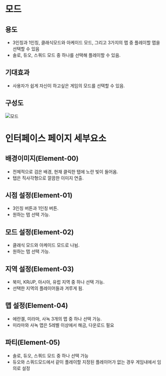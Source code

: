 # 모드
## 용도
 - 3인칭과 1인칭, 클래식모드와 아케이드 모드, 그리고 3가지의 맵 중 플레이할 맵을 선택할 수 있음
 - 솔로, 듀오, 스쿼드 모드 중 하나를 선택해 플레이할 수 있음.

## 기대효과
 - 사용자가 쉽게 자신이 하고싶은 게임의 모드를 선택할 수 있음.

## 구성도
 ![모드](https://blogfiles.pstatic.net/MjAxODExMDJfMTU0/MDAxNTQxMDkwMzI2MzM2.0oBQLPPfxEdCxJSwzY21ajJnkkKQDdhRsp5Mf9hu33Eg.4Sfpx0SmkhxLdgr0y-Nh56N3wx4fgRcT6lAR_WCTF4Mg.JPEG.ms9648/%EB%AA%A8%EB%93%9C.jpg)

# 인터페이스 페이지 세부요소
## 배경이미지(Element-00)
 - 전체적으로 검은 배경, 현재 클릭한 탭에 노란 빛이 들어옴.
 - 탭은 직사각형으로 깔끔한 이미지 연출.

## 시점 설정(Element-01)
  - 3인칭 버튼과 1인칭 버튼.
  - 원하는 탭 선택 가능.

## 모드 설정(Element-02)
 - 클래식 모드와 아케이드 모드로 나뉨.
 - 원하는 탭 선택 가능.

## 지역 설정(Element-03)
 - 북미, KR/JP, 아시아, 유럽 지역 중 하나 선택 가능.
 - 선택한 지역의 플레이어들과 겨루게 됨.

## 맵 설정(Element-04)
 - 에란겔, 미라마, 사녹 3개의 맵 중 하나 선택 가능.
 - 미라마와 사녹 맵은 5레벨 이상에서 해금, 다운로드 필요

## 파티(Element-05)
 - 솔로, 듀오, 스쿼드 모드 중 하나 선택 가능
 - 듀오와 스쿼드모드에서 같이 플레이할 지정된 플레이어가 없는 경우 게임내에서 임의로 설정
